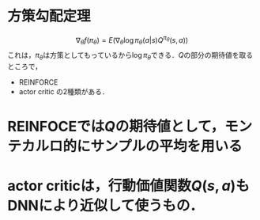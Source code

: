 # 方策勾配定理
$$
\nabla_\theta f(\pi_\theta) = E(\nabla_\theta\log\pi_\theta(a|s)Q^{\pi_\theta}(s,a))
$$
これは，$\pi_\theta$は方策としてもっているから$\log\pi_{\theta}$できる．$Q$の部分の期待値を取るところで，
- REINFORCE
- actor critic
の2種類がある．

# REINFOCEでは$Q$の期待値として，モンテカルロ的にサンプルの平均を用いる


# actor criticは，行動価値関数$Q(s,a)$もDNNにより近似して使うもの．

